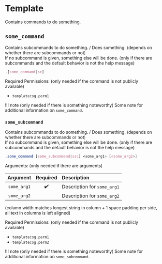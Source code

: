 <!--
The following is a template for all PyDrocsid documentation.
Exact phrasing and punctuation is part of the documentation. Everything in parentheses are comments for further explanations and should not be in the final documentation.
-->


# Template

Contains commands to do something.


## `some_command`

Contains subcommands to do something. / Does something. (depends on whether there are subcommands or not) <br>
If no subcommand is given, something else will be done. (only if there are subcommands and the default behavior is not the help message)

```css
.[some_command|sc]
```

Required Permissions: (only needed if the command is not publicly available)

- `templatecog.perm1`

!!! note (only needed if there is something noteworthy)
    Some note for additional information on `some_command`.


### `some_subcommand`

Contains subcommands to do something. / Does something. (depends on whether there are subcommands or not) <br>
If no subcommand is given, something else will be done. (only if there are subcommands and the default behavior is not the help message)

```css
.some_command [some_subcommand|ssc] <some_arg1> [<some_arg2>]
```

Arguments: (only needed if there are arguments)

| Argument    | Required           | Description                 |
|:-----------:|:------------------:|:----------------------------|
| `some_arg1` | :heavy_check_mark: | Description for `some_arg1` |
| `some_arg2` |                    | Description for `some_arg2` |
(column width matches longest string in column + 1 space padding per side, all text in columns is left aligned)

Required Permissions: (only needed if the command is not publicly available)

- `templatecog.perm1`
- `templatecog.perm2`

!!! note (only needed if there is something noteworthy)
    Some note for additional information on `some_subcommand`.
